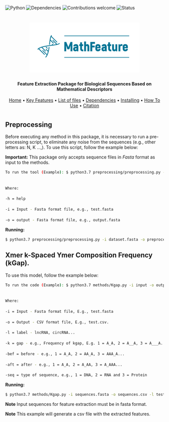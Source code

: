 ![Python](https://img.shields.io/badge/python-v3.7-blue)
![Dependencies](https://img.shields.io/badge/dependencies-up%20to%20date-brightgreen.svg)
![Contributions welcome](https://img.shields.io/badge/contributions-welcome-orange.svg)
![Status](https://img.shields.io/badge/status-up-brightgreen)

<h1 align="center">
  <img src="img/MathFeature.png" alt="MathFeature" width="350">
</h1>

<h4 align="center">Feature Extraction Package for Biological Sequences Based on Mathematical Descriptors</h4>
	
<p align="center">
  <a href="https://bonidia.github.io/MathFeature/">Home</a> •
  <a href="#authors">Key Features</a> •
  <a href="#list-of-files">List of files</a> •
  <a href="#dependencies">Dependencies</a> •
  <a href="#installing-dependencies-and-package">Installing</a> •
  <a href="#how-to-use">How To Use</a> •
  <a href="#citation">Citation</a> 
</p>

<h1 align="center"></h1>

## Preprocessing

Before executing any method in this package, it is necessary to run a pre-processing script, to eliminate any noise from the sequences (e.g., other letters as: N, K ...,). To use this script, follow the example below:

**Important:** This package only accepts sequence files in *Fasta* format as input to the methods.

```sh
To run the tool (Example): $ python3.7 preprocessing/preprocessing.py -i input -o output


Where:

-h = help

-i = Input - Fasta format file, e.g., test.fasta

-o = output - Fasta format file, e.g., output.fasta
```

**Running:**

```sh
$ python3.7 preprocessing/preprocessing.py -i dataset.fasta -o preprocessing.fasta 
```


## Xmer k-Spaced Ymer Composition Frequency (kGap).

To use this model, follow the example below:

```sh 
To run the code (Example): $ python3.7 methods/Kgap.py -i input -o output -l label -k kgap -bef before -aft after -seq type


Where:

-i = Input - Fasta format file, E.g., test.fasta

-o = Output - CSV format file, E.g., test.csv.

-l = label - lncRNA, circRNA...

-k = gap - e.g., Frequency of kgap, E.g. 1 = A_A, 2 = A__A, 3 = A___A...

-bef = before - e.g., 1 = A_A, 2 = AA_A, 3 = AAA_A...

-aft = after - e.g., 1 = A_A, 2 = A_AA, 3 = A_AAA...

-seq = type of sequence, e.g., 1 = DNA, 2 = RNA and 3 = Protein
```

**Running:**

```sh
$ python3.7 methods/Kgap.py -i sequences.fasta -o sequences.csv -l test -k 1 -bef 1 -aft 2 -seq 1
```

**Note** Input sequences for feature extraction must be in fasta format.

**Note** This example will generate a csv file with the extracted features.